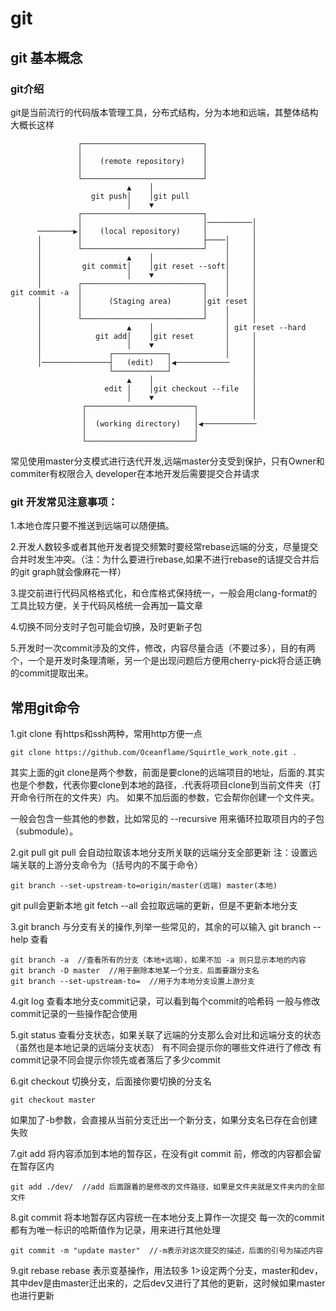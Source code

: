 # **git**

## **git 基本概念**

### git介绍
git是当前流行的代码版本管理工具，分布式结构，分为本地和远端，其整体结构大概长这样

```
               ┌───────────────────────────┐                       
               │                           │                       
               │    (remote repository)    │                       
               │                           │                       
               └───────────────────────────┘                       
                          ▲    │                                   
                  git push│    │git pull                           
                          │    ▼                                   
               ┌───────────────────────────┐                       
               │                           │──────────│            
      ────────▶│    (local repository)     │          │            
      │        │                           ├────│     │            
      │        └───────────────────────────┘    │     │            
      │                   ▲    │                │     │            
      │         git commit│    │git reset --soft│     │            
      │                   │    ▼                │     │            
      │        ┌───────────────────────────┐    │     │            
git commit -a  │                           │    │     │            
      │        │      (Staging area)       │git reset │            
      │        │                           │    │     │            
      │        └───────────────────────────┘    │     │            
      │                   ▲    │                │ git reset --hard 
      │            git add│    │git reset       │     │            
      │                   │    ▼                │     │            
      │               ┌────────────┐            │     │            
      │───────────────┤   (edit)   │◀────────────     │            
                      └────────────┘                  │            
                          ▲    │                      │            
                     edit │    │git checkout --file   │            
                          │    ▼                      │            
                ┌────────────────────────┐            │            
                │                        │            │            
                │  (working directory)   │◀────────────            
                │                        │                         
                └────────────────────────┘                                                                
```
常见使用master分支模式进行迭代开发,远端master分支受到保护，只有Owner和commiter有权限合入
developer在本地开发后需要提交合并请求

### git 开发常见注意事项：
1.本地仓库只要不推送到远端可以随便搞。

2.开发人数较多或者其他开发者提交频繁时要经常rebase远端的分支，尽量提交合并时发生冲突。（注：为什么要进行rebase,如果不进行rebase的话提交合并后的git graph就会像麻花一样）

3.提交前进行代码风格格式化，和仓库格式保持统一，一般会用clang-format的工具比较方便，关于代码风格统一会再加一篇文章

4.切换不同分支时子包可能会切换，及时更新子包

5.开发时一次commit涉及的文件，修改，内容尽量合适（不要过多），目的有两个，一个是开发时条理清晰，另一个是出现问题后方便用cherry-pick将合适正确的commit提取出来。

## 常用git命令

1.git clone
有https和ssh两种，常用http方便一点

```shell
git clone https://github.com/Oceanflame/Squirtle_work_note.git .
```
其实上面的git clone是两个参数，前面是要clone的远端项目的地址，后面的.其实也是个参数，代表你要clone到本地的路径，.代表将项目clone到当前文件夹（打开命令行所在的文件夹）内。
如果不加后面的参数，它会帮你创建一个文件夹。

一般会包含一些其他的参数，比如常见的 --recursive 用来循环拉取项目内的子包（submodule）。


2.git pull
git pull 会自动拉取该本地分支所关联的远端分支全部更新
注：设置远端关联的上游分支命令为（括号内的不属于命令）
```shell
git branch --set-upstream-to=origin/master(远端) master(本地)
```
git pull会更新本地 git fetch --all 会拉取远端的更新，但是不更新本地分支

3.git branch
与分支有关的操作,列举一些常见的，其余的可以输入 git branch --help 查看
```shell
git branch -a  //查看所有的分支（本地+远端），如果不加 -a 则只显示本地的内容
git branch -D master  //用于删除本地某一个分支，后面要跟分支名
git branch --set-upstream-to=  //用于为本地分支设置上游分支
```

4.git log
查看本地分支commit记录，可以看到每个commit的哈希码
一般与修改commit记录的一些操作配合使用

5.git status
查看分支状态，如果关联了远端的分支那么会对比和远端分支的状态（虽然也是本地记录的远端分支状态）
有不同会提示你的哪些文件进行了修改
有commit记录不同会提示你领先或者落后了多少commit 

6.git checkout 
切换分支，后面接你要切换的分支名
```shell
git checkout master
```
如果加了-b参数，会直接从当前分支迁出一个新分支，如果分支名已存在会创建失败

7.git add
将内容添加到本地的暂存区，在没有git commit 前，修改的内容都会留在暂存区内
```shell
git add ./dev/  //add 后面跟着的是修改的文件路径，如果是文件夹就是文件夹内的全部文件
```

8.git commit 
将本地暂存区内容统一在本地分支上算作一次提交
每一次的commit都有为唯一标识的哈斯值作为记录，用来进行其他处理
```shell
git commit -m "update master"  //-m表示对这次提交的描述，后面的引号为描述内容
```

9.git rebase 
rebase 表示变基操作，用法较多
1>设定两个分支，master和dev，其中dev是由master迁出来的，之后dev又进行了其他的更新，这时候如果master也进行更新


